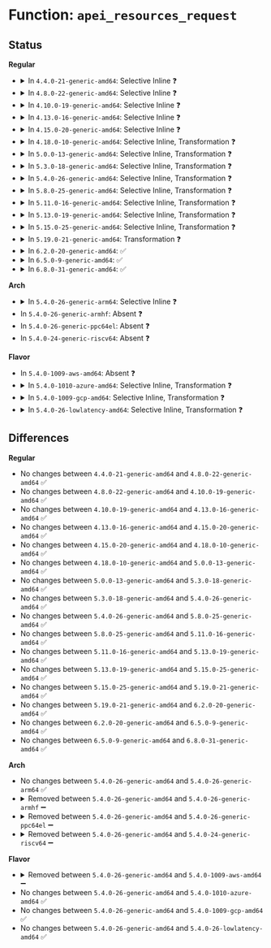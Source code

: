 # Function: <code>apei_resources_request</code>

## Status
<b>Regular</b>
<ul>
<li>
<details>
<summary>In <code>4.4.0-21-generic-amd64</code>: Selective Inline ❓</summary>

```c
int apei_resources_request(struct apei_resources * resources, const char * desc)
```

```json
{
  "name": "apei_resources_request",
  "collision_type": "Unique Global",
  "inline_type": "Selective",
  "funcs": [
    {
      "addr": 18446744071583774320,
      "name": "apei_resources_request",
      "external": true,
      "loc": "drivers/acpi/apei/apei-base.c:472",
      "file": "drivers/acpi/apei/apei-base.c",
      "inline": "not declared, inlined",
      "caller_inline": [],
      "caller_func": [
        "drivers/acpi/apei/erst.c:erst_init"
      ]
    }
  ],
  "symbols": [
    {
      "addr": 18446744071583774320,
      "name": "apei_resources_request",
      "section": ".text",
      "bind": "STB_GLOBAL",
      "size": 744
    }
  ]
}
```
</details>
</li>
<li>
<details>
<summary>In <code>4.8.0-22-generic-amd64</code>: Selective Inline ❓</summary>

```c
int apei_resources_request(struct apei_resources * resources, const char * desc)
```

```json
{
  "name": "apei_resources_request",
  "collision_type": "Unique Global",
  "inline_type": "Selective",
  "funcs": [
    {
      "addr": 18446744071584100304,
      "name": "apei_resources_request",
      "external": true,
      "loc": "drivers/acpi/apei/apei-base.c:472",
      "file": "drivers/acpi/apei/apei-base.c",
      "inline": "not declared, inlined",
      "caller_inline": [],
      "caller_func": [
        "drivers/acpi/apei/erst.c:erst_init"
      ]
    }
  ],
  "symbols": [
    {
      "addr": 18446744071584100304,
      "name": "apei_resources_request",
      "section": ".text",
      "bind": "STB_GLOBAL",
      "size": 778
    }
  ]
}
```
</details>
</li>
<li>
<details>
<summary>In <code>4.10.0-19-generic-amd64</code>: Selective Inline ❓</summary>

```c
int apei_resources_request(struct apei_resources * resources, const char * desc)
```

```json
{
  "name": "apei_resources_request",
  "collision_type": "Unique Global",
  "inline_type": "Selective",
  "funcs": [
    {
      "addr": 18446744071584248256,
      "name": "apei_resources_request",
      "external": true,
      "loc": "drivers/acpi/apei/apei-base.c:472",
      "file": "drivers/acpi/apei/apei-base.c",
      "inline": "not declared, inlined",
      "caller_inline": [],
      "caller_func": [
        "drivers/acpi/apei/erst.c:erst_init"
      ]
    }
  ],
  "symbols": [
    {
      "addr": 18446744071584248256,
      "name": "apei_resources_request",
      "section": ".text",
      "bind": "STB_GLOBAL",
      "size": 778
    }
  ]
}
```
</details>
</li>
<li>
<details>
<summary>In <code>4.13.0-16-generic-amd64</code>: Selective Inline ❓</summary>

```c
int apei_resources_request(struct apei_resources * resources, const char * desc)
```

```json
{
  "name": "apei_resources_request",
  "collision_type": "Unique Global",
  "inline_type": "Selective",
  "funcs": [
    {
      "addr": 18446744071584325856,
      "name": "apei_resources_request",
      "external": true,
      "loc": "drivers/acpi/apei/apei-base.c:472",
      "file": "drivers/acpi/apei/apei-base.c",
      "inline": "not declared, inlined",
      "caller_inline": [],
      "caller_func": [
        "drivers/acpi/apei/erst.c:erst_init"
      ]
    }
  ],
  "symbols": [
    {
      "addr": 18446744071584325856,
      "name": "apei_resources_request",
      "section": ".text",
      "bind": "STB_GLOBAL",
      "size": 802
    }
  ]
}
```
</details>
</li>
<li>
<details>
<summary>In <code>4.15.0-20-generic-amd64</code>: Selective Inline ❓</summary>

```c
int apei_resources_request(struct apei_resources * resources, const char * desc)
```

```json
{
  "name": "apei_resources_request",
  "collision_type": "Unique Global",
  "inline_type": "Selective",
  "funcs": [
    {
      "addr": 18446744071584730176,
      "name": "apei_resources_request",
      "external": true,
      "loc": "drivers/acpi/apei/apei-base.c:472",
      "file": "drivers/acpi/apei/apei-base.c",
      "inline": "not declared, inlined",
      "caller_inline": [],
      "caller_func": [
        "drivers/acpi/apei/erst.c:erst_init"
      ]
    }
  ],
  "symbols": [
    {
      "addr": 18446744071584730176,
      "name": "apei_resources_request",
      "section": ".text",
      "bind": "STB_GLOBAL",
      "size": 808
    }
  ]
}
```
</details>
</li>
<li>
<details>
<summary>In <code>4.18.0-10-generic-amd64</code>: Selective Inline, Transformation ❓</summary>

```c
int apei_resources_request(struct apei_resources * resources, const char * desc)
```

```json
{
  "name": "apei_resources_request",
  "collision_type": "Unique Global",
  "inline_type": "Selective",
  "funcs": [
    {
      "addr": 0,
      "name": "apei_resources_request",
      "external": true,
      "loc": "drivers/acpi/apei/apei-base.c:472",
      "file": "drivers/acpi/apei/apei-base.c",
      "inline": "not declared, inlined",
      "caller_inline": [],
      "caller_func": [
        "drivers/acpi/apei/erst.c:erst_init",
        "drivers/acpi/apei/bert.c:bert_init"
      ]
    }
  ],
  "symbols": [
    {
      "addr": 18446744071584959994,
      "name": "apei_resources_request.cold.10",
      "section": ".text",
      "bind": "STB_LOCAL",
      "size": 167
    },
    {
      "addr": 18446744071584958688,
      "name": "apei_resources_request",
      "section": ".text",
      "bind": "STB_GLOBAL",
      "size": 596
    }
  ]
}
```
</details>
</li>
<li>
<details>
<summary>In <code>5.0.0-13-generic-amd64</code>: Selective Inline, Transformation ❓</summary>

```c
int apei_resources_request(struct apei_resources * resources, const char * desc)
```

```json
{
  "name": "apei_resources_request",
  "collision_type": "Unique Global",
  "inline_type": "Selective",
  "funcs": [
    {
      "addr": 18446744071585063161,
      "name": "apei_resources_request",
      "external": true,
      "loc": "drivers/acpi/apei/apei-base.c:472",
      "file": "drivers/acpi/apei/apei-base.c",
      "inline": "not declared, inlined",
      "caller_inline": [],
      "caller_func": [
        "drivers/acpi/apei/erst.c:erst_init",
        "drivers/acpi/apei/bert.c:bert_init"
      ]
    }
  ],
  "symbols": [
    {
      "addr": 18446744071585064362,
      "name": "apei_resources_request.cold.10",
      "section": ".text",
      "bind": "STB_LOCAL",
      "size": 167
    },
    {
      "addr": 18446744071585063056,
      "name": "apei_resources_request",
      "section": ".text",
      "bind": "STB_GLOBAL",
      "size": 596
    }
  ]
}
```
</details>
</li>
<li>
<details>
<summary>In <code>5.3.0-18-generic-amd64</code>: Selective Inline, Transformation ❓</summary>

```c
int apei_resources_request(struct apei_resources * resources, const char * desc)
```

```json
{
  "name": "apei_resources_request",
  "collision_type": "Unique Global",
  "inline_type": "Selective",
  "funcs": [
    {
      "addr": 18446744071585267369,
      "name": "apei_resources_request",
      "external": true,
      "loc": "drivers/acpi/apei/apei-base.c:464",
      "file": "drivers/acpi/apei/apei-base.c",
      "inline": "not declared, inlined",
      "caller_inline": [],
      "caller_func": [
        "drivers/acpi/apei/erst.c:erst_init",
        "drivers/acpi/apei/bert.c:bert_init"
      ]
    }
  ],
  "symbols": [
    {
      "addr": 18446744071585268540,
      "name": "apei_resources_request.cold",
      "section": ".text",
      "bind": "STB_LOCAL",
      "size": 195
    },
    {
      "addr": 18446744071585267264,
      "name": "apei_resources_request",
      "section": ".text",
      "bind": "STB_GLOBAL",
      "size": 561
    }
  ]
}
```
</details>
</li>
<li>
<details>
<summary>In <code>5.4.0-26-generic-amd64</code>: Selective Inline, Transformation ❓</summary>

```c
int apei_resources_request(struct apei_resources * resources, const char * desc)
```

```json
{
  "name": "apei_resources_request",
  "collision_type": "Unique Global",
  "inline_type": "Selective",
  "funcs": [
    {
      "addr": 18446744071585405321,
      "name": "apei_resources_request",
      "external": true,
      "loc": "drivers/acpi/apei/apei-base.c:464",
      "file": "drivers/acpi/apei/apei-base.c",
      "inline": "not declared, inlined",
      "caller_inline": [],
      "caller_func": [
        "drivers/acpi/apei/erst.c:erst_init",
        "drivers/acpi/apei/bert.c:bert_init"
      ]
    }
  ],
  "symbols": [
    {
      "addr": 18446744071585406492,
      "name": "apei_resources_request.cold",
      "section": ".text",
      "bind": "STB_LOCAL",
      "size": 195
    },
    {
      "addr": 18446744071585405216,
      "name": "apei_resources_request",
      "section": ".text",
      "bind": "STB_GLOBAL",
      "size": 561
    }
  ]
}
```
</details>
</li>
<li>
<details>
<summary>In <code>5.8.0-25-generic-amd64</code>: Selective Inline, Transformation ❓</summary>

```c
int apei_resources_request(struct apei_resources * resources, const char * desc)
```

```json
{
  "name": "apei_resources_request",
  "collision_type": "Unique Global",
  "inline_type": "Selective",
  "funcs": [
    {
      "addr": 18446744071586115584,
      "name": "apei_resources_request",
      "external": true,
      "loc": "drivers/acpi/apei/apei-base.c:464",
      "file": "drivers/acpi/apei/apei-base.c",
      "inline": "not declared, inlined",
      "caller_inline": [],
      "caller_func": [
        "drivers/acpi/apei/erst.c:erst_init",
        "drivers/acpi/apei/bert.c:bert_init"
      ]
    }
  ],
  "symbols": [
    {
      "addr": 18446744071586114720,
      "name": "apei_resources_request.part.0",
      "section": ".text",
      "bind": "STB_LOCAL",
      "size": 864
    },
    {
      "addr": 18446744071586116128,
      "name": "apei_resources_request.part.0.cold",
      "section": ".text",
      "bind": "STB_LOCAL",
      "size": 232
    },
    {
      "addr": 18446744071586115584,
      "name": "apei_resources_request",
      "section": ".text",
      "bind": "STB_GLOBAL",
      "size": 79
    }
  ]
}
```
</details>
</li>
<li>
<details>
<summary>In <code>5.11.0-16-generic-amd64</code>: Selective Inline, Transformation ❓</summary>

```c
int apei_resources_request(struct apei_resources * resources, const char * desc)
```

```json
{
  "name": "apei_resources_request",
  "collision_type": "Unique Global",
  "inline_type": "Selective",
  "funcs": [
    {
      "addr": 18446744071586235952,
      "name": "apei_resources_request",
      "external": true,
      "loc": "drivers/acpi/apei/apei-base.c:464",
      "file": "drivers/acpi/apei/apei-base.c",
      "inline": "not declared, inlined",
      "caller_inline": [],
      "caller_func": [
        "drivers/acpi/apei/erst.c:erst_init",
        "drivers/acpi/apei/bert.c:bert_init"
      ]
    }
  ],
  "symbols": [
    {
      "addr": 18446744071586235088,
      "name": "apei_resources_request.part.0",
      "section": ".text",
      "bind": "STB_LOCAL",
      "size": 864
    },
    {
      "addr": 18446744071591441455,
      "name": "apei_resources_request.part.0.cold",
      "section": ".text",
      "bind": "STB_LOCAL",
      "size": 232
    },
    {
      "addr": 18446744071586235952,
      "name": "apei_resources_request",
      "section": ".text",
      "bind": "STB_GLOBAL",
      "size": 79
    }
  ]
}
```
</details>
</li>
<li>
<details>
<summary>In <code>5.13.0-19-generic-amd64</code>: Selective Inline, Transformation ❓</summary>

```c
int apei_resources_request(struct apei_resources * resources, const char * desc)
```

```json
{
  "name": "apei_resources_request",
  "collision_type": "Unique Global",
  "inline_type": "Selective",
  "funcs": [
    {
      "addr": 18446744071586110608,
      "name": "apei_resources_request",
      "external": true,
      "loc": "drivers/acpi/apei/apei-base.c:464",
      "file": "drivers/acpi/apei/apei-base.c",
      "inline": "not declared, inlined",
      "caller_inline": [],
      "caller_func": [
        "drivers/acpi/apei/erst.c:erst_init",
        "drivers/acpi/apei/bert.c:bert_init"
      ]
    }
  ],
  "symbols": [
    {
      "addr": 18446744071586109712,
      "name": "apei_resources_request.part.0",
      "section": ".text",
      "bind": "STB_LOCAL",
      "size": 886
    },
    {
      "addr": 18446744071591382560,
      "name": "apei_resources_request.part.0.cold",
      "section": ".text",
      "bind": "STB_LOCAL",
      "size": 225
    },
    {
      "addr": 18446744071586110608,
      "name": "apei_resources_request",
      "section": ".text",
      "bind": "STB_GLOBAL",
      "size": 79
    }
  ]
}
```
</details>
</li>
<li>
<details>
<summary>In <code>5.15.0-25-generic-amd64</code>: Selective Inline, Transformation ❓</summary>

```c
int apei_resources_request(struct apei_resources * resources, const char * desc)
```

```json
{
  "name": "apei_resources_request",
  "collision_type": "Unique Global",
  "inline_type": "Selective",
  "funcs": [
    {
      "addr": 18446744071586610352,
      "name": "apei_resources_request",
      "external": true,
      "loc": "drivers/acpi/apei/apei-base.c:464",
      "file": "drivers/acpi/apei/apei-base.c",
      "inline": "not declared, inlined",
      "caller_inline": [],
      "caller_func": [
        "drivers/acpi/apei/erst.c:erst_init",
        "drivers/acpi/apei/bert.c:bert_init"
      ]
    }
  ],
  "symbols": [
    {
      "addr": 18446744071586609456,
      "name": "apei_resources_request.part.0",
      "section": ".text",
      "bind": "STB_LOCAL",
      "size": 886
    },
    {
      "addr": 18446744071592419778,
      "name": "apei_resources_request.part.0.cold",
      "section": ".text",
      "bind": "STB_LOCAL",
      "size": 225
    },
    {
      "addr": 18446744071586610352,
      "name": "apei_resources_request",
      "section": ".text",
      "bind": "STB_GLOBAL",
      "size": 79
    }
  ]
}
```
</details>
</li>
<li>
<details>
<summary>In <code>5.19.0-21-generic-amd64</code>: Transformation ❓</summary>

```c
int apei_resources_request(struct apei_resources * resources, const char * desc)
```

```json
{
  "name": "apei_resources_request",
  "collision_type": "Unique Global",
  "inline_type": "No",
  "funcs": [
    {
      "addr": 0,
      "name": "apei_resources_request",
      "external": true,
      "loc": "drivers/acpi/apei/apei-base.c:464",
      "file": "drivers/acpi/apei/apei-base.c",
      "inline": "seen, unknown",
      "caller_inline": [],
      "caller_func": [
        "drivers/acpi/apei/erst.c:erst_init",
        "drivers/acpi/apei/bert.c:bert_init"
      ]
    }
  ],
  "symbols": [
    {
      "addr": 18446744071594287644,
      "name": "apei_resources_request.cold",
      "section": ".text",
      "bind": "STB_LOCAL",
      "size": 227
    },
    {
      "addr": 18446744071587872928,
      "name": "apei_resources_request",
      "section": ".text",
      "bind": "STB_GLOBAL",
      "size": 1010
    }
  ]
}
```
</details>
</li>
<li>
<details>
<summary>In <code>6.2.0-20-generic-amd64</code>: ✅</summary>

```c
int apei_resources_request(struct apei_resources * resources, const char * desc)
```

```json
{
  "name": "apei_resources_request",
  "collision_type": "Unique Global",
  "inline_type": "No",
  "funcs": [
    {
      "addr": 18446744071589218544,
      "name": "apei_resources_request",
      "external": true,
      "loc": "drivers/acpi/apei/apei-base.c:461",
      "file": "drivers/acpi/apei/apei-base.c",
      "inline": "seen, unknown",
      "caller_inline": [],
      "caller_func": [
        "drivers/acpi/apei/erst.c:erst_init",
        "drivers/acpi/apei/bert.c:bert_init"
      ]
    }
  ],
  "symbols": [
    {
      "addr": 18446744071589218544,
      "name": "apei_resources_request",
      "section": ".text",
      "bind": "STB_GLOBAL",
      "size": 1250
    }
  ]
}
```
</details>
</li>
<li>
<details>
<summary>In <code>6.5.0-9-generic-amd64</code>: ✅</summary>

```c
int apei_resources_request(struct apei_resources * resources, const char * desc)
```

```json
{
  "name": "apei_resources_request",
  "collision_type": "Unique Global",
  "inline_type": "No",
  "funcs": [
    {
      "addr": 18446744071589515024,
      "name": "apei_resources_request",
      "external": true,
      "loc": "drivers/acpi/apei/apei-base.c:461",
      "file": "drivers/acpi/apei/apei-base.c",
      "inline": "seen, unknown",
      "caller_inline": [],
      "caller_func": [
        "drivers/acpi/apei/erst.c:erst_init",
        "drivers/acpi/apei/bert.c:bert_init"
      ]
    }
  ],
  "symbols": [
    {
      "addr": 18446744071589515024,
      "name": "apei_resources_request",
      "section": ".text",
      "bind": "STB_GLOBAL",
      "size": 1253
    }
  ]
}
```
</details>
</li>
<li>
<details>
<summary>In <code>6.8.0-31-generic-amd64</code>: ✅</summary>

```c
int apei_resources_request(struct apei_resources * resources, const char * desc)
```

```json
{
  "name": "apei_resources_request",
  "collision_type": "Unique Global",
  "inline_type": "No",
  "funcs": [
    {
      "addr": 18446744071589822800,
      "name": "apei_resources_request",
      "external": true,
      "loc": "drivers/acpi/apei/apei-base.c:461",
      "file": "drivers/acpi/apei/apei-base.c",
      "inline": "seen, unknown",
      "caller_inline": [],
      "caller_func": [
        "drivers/acpi/apei/erst.c:erst_init",
        "drivers/acpi/apei/bert.c:bert_init"
      ]
    }
  ],
  "symbols": [
    {
      "addr": 18446744071589822800,
      "name": "apei_resources_request",
      "section": ".text",
      "bind": "STB_GLOBAL",
      "size": 1253
    }
  ]
}
```
</details>
</li>
</ul>
<b>Arch</b>
<ul>
<li>
<details>
<summary>In <code>5.4.0-26-generic-arm64</code>: Selective Inline ❓</summary>

```c
int apei_resources_request(struct apei_resources * resources, const char * desc)
```

```json
{
  "name": "apei_resources_request",
  "collision_type": "Unique Global",
  "inline_type": "Selective",
  "funcs": [
    {
      "addr": 18446603336497678512,
      "name": "apei_resources_request",
      "external": true,
      "loc": "drivers/acpi/apei/apei-base.c:464",
      "file": "drivers/acpi/apei/apei-base.c",
      "inline": "not declared, inlined",
      "caller_inline": [],
      "caller_func": [
        "drivers/acpi/apei/erst.c:erst_init",
        "drivers/acpi/apei/bert.c:bert_init"
      ]
    }
  ],
  "symbols": [
    {
      "addr": 18446603336497678512,
      "name": "apei_resources_request",
      "section": ".text",
      "bind": "STB_GLOBAL",
      "size": 768
    }
  ]
}
```
</details>
</li>
<li>
In <code>5.4.0-26-generic-armhf</code>: Absent ❓
</li>
<li>
In <code>5.4.0-26-generic-ppc64el</code>: Absent ❓
</li>
<li>
In <code>5.4.0-24-generic-riscv64</code>: Absent ❓
</li>
</ul>
<b>Flavor</b>
<ul>
<li>
In <code>5.4.0-1009-aws-amd64</code>: Absent ❓
</li>
<li>
<details>
<summary>In <code>5.4.0-1010-azure-amd64</code>: Selective Inline, Transformation ❓</summary>

```c
int apei_resources_request(struct apei_resources * resources, const char * desc)
```

```json
{
  "name": "apei_resources_request",
  "collision_type": "Unique Global",
  "inline_type": "Selective",
  "funcs": [
    {
      "addr": 18446744071585127833,
      "name": "apei_resources_request",
      "external": true,
      "loc": "drivers/acpi/apei/apei-base.c:464",
      "file": "drivers/acpi/apei/apei-base.c",
      "inline": "not declared, inlined",
      "caller_inline": [],
      "caller_func": [
        "drivers/acpi/apei/erst.c:erst_init",
        "drivers/acpi/apei/bert.c:bert_init"
      ]
    }
  ],
  "symbols": [
    {
      "addr": 18446744071585129004,
      "name": "apei_resources_request.cold",
      "section": ".text",
      "bind": "STB_LOCAL",
      "size": 195
    },
    {
      "addr": 18446744071585127728,
      "name": "apei_resources_request",
      "section": ".text",
      "bind": "STB_GLOBAL",
      "size": 561
    }
  ]
}
```
</details>
</li>
<li>
<details>
<summary>In <code>5.4.0-1009-gcp-amd64</code>: Selective Inline, Transformation ❓</summary>

```c
int apei_resources_request(struct apei_resources * resources, const char * desc)
```

```json
{
  "name": "apei_resources_request",
  "collision_type": "Unique Global",
  "inline_type": "Selective",
  "funcs": [
    {
      "addr": 18446744071585355721,
      "name": "apei_resources_request",
      "external": true,
      "loc": "drivers/acpi/apei/apei-base.c:464",
      "file": "drivers/acpi/apei/apei-base.c",
      "inline": "not declared, inlined",
      "caller_inline": [],
      "caller_func": [
        "drivers/acpi/apei/erst.c:erst_init",
        "drivers/acpi/apei/bert.c:bert_init"
      ]
    }
  ],
  "symbols": [
    {
      "addr": 18446744071585356892,
      "name": "apei_resources_request.cold",
      "section": ".text",
      "bind": "STB_LOCAL",
      "size": 195
    },
    {
      "addr": 18446744071585355616,
      "name": "apei_resources_request",
      "section": ".text",
      "bind": "STB_GLOBAL",
      "size": 561
    }
  ]
}
```
</details>
</li>
<li>
<details>
<summary>In <code>5.4.0-26-lowlatency-amd64</code>: Selective Inline, Transformation ❓</summary>

```c
int apei_resources_request(struct apei_resources * resources, const char * desc)
```

```json
{
  "name": "apei_resources_request",
  "collision_type": "Unique Global",
  "inline_type": "Selective",
  "funcs": [
    {
      "addr": 18446744071585463001,
      "name": "apei_resources_request",
      "external": true,
      "loc": "drivers/acpi/apei/apei-base.c:464",
      "file": "drivers/acpi/apei/apei-base.c",
      "inline": "not declared, inlined",
      "caller_inline": [],
      "caller_func": [
        "drivers/acpi/apei/erst.c:erst_init",
        "drivers/acpi/apei/bert.c:bert_init"
      ]
    }
  ],
  "symbols": [
    {
      "addr": 18446744071585464172,
      "name": "apei_resources_request.cold",
      "section": ".text",
      "bind": "STB_LOCAL",
      "size": 195
    },
    {
      "addr": 18446744071585462896,
      "name": "apei_resources_request",
      "section": ".text",
      "bind": "STB_GLOBAL",
      "size": 561
    }
  ]
}
```
</details>
</li>
</ul>

## Differences
<b>Regular</b>
<ul>
<li>
No changes between <code>4.4.0-21-generic-amd64</code> and <code>4.8.0-22-generic-amd64</code> ✅
</li>
<li>
No changes between <code>4.8.0-22-generic-amd64</code> and <code>4.10.0-19-generic-amd64</code> ✅
</li>
<li>
No changes between <code>4.10.0-19-generic-amd64</code> and <code>4.13.0-16-generic-amd64</code> ✅
</li>
<li>
No changes between <code>4.13.0-16-generic-amd64</code> and <code>4.15.0-20-generic-amd64</code> ✅
</li>
<li>
No changes between <code>4.15.0-20-generic-amd64</code> and <code>4.18.0-10-generic-amd64</code> ✅
</li>
<li>
No changes between <code>4.18.0-10-generic-amd64</code> and <code>5.0.0-13-generic-amd64</code> ✅
</li>
<li>
No changes between <code>5.0.0-13-generic-amd64</code> and <code>5.3.0-18-generic-amd64</code> ✅
</li>
<li>
No changes between <code>5.3.0-18-generic-amd64</code> and <code>5.4.0-26-generic-amd64</code> ✅
</li>
<li>
No changes between <code>5.4.0-26-generic-amd64</code> and <code>5.8.0-25-generic-amd64</code> ✅
</li>
<li>
No changes between <code>5.8.0-25-generic-amd64</code> and <code>5.11.0-16-generic-amd64</code> ✅
</li>
<li>
No changes between <code>5.11.0-16-generic-amd64</code> and <code>5.13.0-19-generic-amd64</code> ✅
</li>
<li>
No changes between <code>5.13.0-19-generic-amd64</code> and <code>5.15.0-25-generic-amd64</code> ✅
</li>
<li>
No changes between <code>5.15.0-25-generic-amd64</code> and <code>5.19.0-21-generic-amd64</code> ✅
</li>
<li>
No changes between <code>5.19.0-21-generic-amd64</code> and <code>6.2.0-20-generic-amd64</code> ✅
</li>
<li>
No changes between <code>6.2.0-20-generic-amd64</code> and <code>6.5.0-9-generic-amd64</code> ✅
</li>
<li>
No changes between <code>6.5.0-9-generic-amd64</code> and <code>6.8.0-31-generic-amd64</code> ✅
</li>
</ul>
<b>Arch</b>
<ul>
<li>
No changes between <code>5.4.0-26-generic-amd64</code> and <code>5.4.0-26-generic-arm64</code> ✅
</li>
<li>
<details>
<summary>Removed between <code>5.4.0-26-generic-amd64</code> and <code>5.4.0-26-generic-armhf</code> ➖</summary>

```c
int apei_resources_request(struct apei_resources * resources, const char * desc)
```
</details>
</li>
<li>
<details>
<summary>Removed between <code>5.4.0-26-generic-amd64</code> and <code>5.4.0-26-generic-ppc64el</code> ➖</summary>

```c
int apei_resources_request(struct apei_resources * resources, const char * desc)
```
</details>
</li>
<li>
<details>
<summary>Removed between <code>5.4.0-26-generic-amd64</code> and <code>5.4.0-24-generic-riscv64</code> ➖</summary>

```c
int apei_resources_request(struct apei_resources * resources, const char * desc)
```
</details>
</li>
</ul>
<b>Flavor</b>
<ul>
<li>
<details>
<summary>Removed between <code>5.4.0-26-generic-amd64</code> and <code>5.4.0-1009-aws-amd64</code> ➖</summary>

```c
int apei_resources_request(struct apei_resources * resources, const char * desc)
```
</details>
</li>
<li>
No changes between <code>5.4.0-26-generic-amd64</code> and <code>5.4.0-1010-azure-amd64</code> ✅
</li>
<li>
No changes between <code>5.4.0-26-generic-amd64</code> and <code>5.4.0-1009-gcp-amd64</code> ✅
</li>
<li>
No changes between <code>5.4.0-26-generic-amd64</code> and <code>5.4.0-26-lowlatency-amd64</code> ✅
</li>
</ul>
